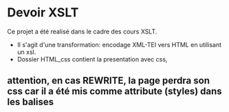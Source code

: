 # Devoir XSLT

Ce projet a été realisé dans le cadre des cours XSLT.
- Il s'agit d'une transformation: encodage XML-TEI vers HTML en utilisant un xsl.
- Dossier HTML_css contient la presentation avec css, 

## attention, en cas REWRITE, la page perdra son css car il a été mis comme attribute (styles) dans les balises













